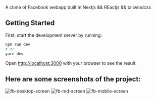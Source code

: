 A clone of Facebook webapp built in Nextjs && REactjs && tailwindcss
## Getting Started

First, start the development server by running:  

```bash
npm run dev
# or
yarn dev
```

Open [http://localhost:3000](http://localhost:3000) with your browser to see the result.

## Here are some screenshots of the project:

![fb-desktop-screen](https://user-images.githubusercontent.com/68134403/139707443-758014ec-d431-490b-970f-97903f22fa67.png)
![fb-md-screen](https://user-images.githubusercontent.com/68134403/139707492-c456c309-6a62-4edd-b2ab-f6bb97c0a14f.png)
![fb-mobile-screen](https://user-images.githubusercontent.com/68134403/139707507-3f69cfa6-9137-4a2e-b4bd-d0a921f31df0.png)


